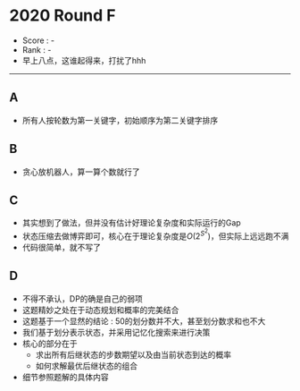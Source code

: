 # 2020 Round F

-   Score : -
-   Rank : -
-   早上八点，这谁起得来，打扰了hhh

---

## A

- 所有人按轮数为第一关键字，初始顺序为第二关键字排序

## B

- 贪心放机器人，算一算个数就行了

## C

- 其实想到了做法，但并没有估计好理论复杂度和实际运行的Gap
- 状态压缩去做博弈即可，核心在于理论复杂度是$O(2^{S^2})$，但实际上远远跑不满
- 代码很简单，就不写了

## D

- 不得不承认，DP的确是自己的弱项
- 这题精妙之处在于动态规划和概率的完美结合
- 这题基于一个显然的结论 : 50的划分数并不大，甚至划分数求和也不大
- 我们基于划分表示状态，并采用记忆化搜索来进行决策
- 核心的部分在于
    - 求出所有后继状态的步数期望以及由当前状态到达的概率
    - 如何求解最优后继状态的组合
- 细节参照题解的具体内容

​    
